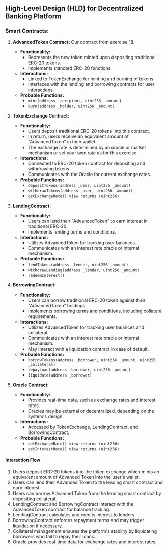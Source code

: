 ## High-Level Design (HLD) for Decentralized Banking Platform

### Smart Contracts:

1. **AdvancedToken Contract:**
Our contract from exercise 18.
   - **Functionality:**
     - Represents the new token minted upon depositing traditional ERC-20 tokens.
     - Implements standard ERC-20 functions.
   - **Interactions:**
     - Linked to TokenExchange for minting and burning of tokens.
     - Interfaces with the lending and borrowing contracts for user interactions.
   - **Probable Functions:**
     - `mint(address _recipient, uint256 _amount)`
     - `burn(address _holder, uint256 _amount)`

2. **TokenExchange Contract:**
   - **Functionality:**
     - Users deposit traditional ERC-20 tokens into this contract.
     - In return, users receive an equivalent amount of "AdvancedToken" in their wallet.
     - The exchange rate is determined by an oracle or market mechanism or set your own rate as for this exercise.
   - **Interactions:**
     - Connected to ERC-20 token contract for depositing and withdrawing tokens.
     - Communicates with the Oracle for current exchange rates.
   - **Probable Functions:**
     - `depositTokens(address _user, uint256 _amount)`
     - `withdrawTokens(address _user, uint256 _amount)`
     - `getExchangeRate() view returns (uint256)`


3. **LendingContract:**
   - **Functionality:**
     - Users can lend their "AdvancedToken" to earn interest in traditional ERC-20.
     - Implements lending terms and conditions.
   - **Interactions:**
     - Utilizes AdvancedToken for tracking user balances.
     - Communicates with an interest rate oracle or internal mechanism.
   - **Probable Functions:**
     - `lendTokens(address _lender, uint256 _amount)`
     - `withdrawLending(address _lender, uint256 _amount)`
     - `redeemInterest()`

4. **BorrowingContract:**
   - **Functionality:**
     - Users can borrow traditional ERC-20 token against their "AdvancedToken" holdings.
     - Implements borrowing terms and conditions, including collateral requirements.
   - **Interactions:**
     - Utilizes AdvancedToken for tracking user balances and collateral.
     - Communicates with an interest rate oracle or internal mechanism.
     - May interact with a liquidation contract in case of default.
   - **Probable Functions:**
     - `borrowTokens(address _borrower, uint256 _amount, uint256 _collateral)`
     - `repayLoan(address _borrower, uint256 _amount)`
     - `liquidate(address _borrower)`

5. **Oracle Contract:**
   - **Functionality:**
     - Provides real-time data, such as exchange rates and interest rates.
     - Oracles may be external or decentralized, depending on the system's design.
   - **Interactions:**
     - Accessed by TokenExchange, LendingContract, and BorrowingContract.
   - **Probable Functions:**
     - `getExchangeRate() view returns (uint256)`
     - `getInterestRate() view returns (uint256)`

#### Interaction Flow

1. Users deposit ERC-20 tokens into the token exchange which mints an equivalent amount of Advanced Token into the user's wallet.
2. Users can lend their Advanced Token to the lending smart contract and earn interest.
3. Users can borrow Advanced Token from the lending smart contract by depositing collateral.
4. LendingContract and BorrowingContract interact with the AdvancedToken contract for balance tracking.
5. LendingContract calculates and credits interest to lenders.
6. BorrowingContract enforces repayment terms and may trigger liquidation if necessary.
7. Collateral management ensures the platform's stability by liquidating borrowers who fail to repay their loans.
8. Oracle provides real-time data for exchange rates and interest rates.